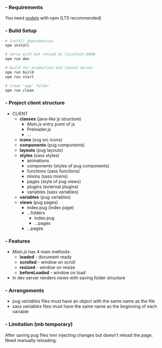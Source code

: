 ### - Requirements

You need [nodejs](https://nodejs.org/en/) with npm (LTS recommended)

### - Build Setup

``` bash
# install dependencies
npm install

# serve with hot reload at localhost:8080
npm run dev

# build for production and launch server
npm run build
npm run start

# clean 'app' folder
npm run clean
```

### - Project client structure

- CLIENT
	- **classes** (java-like js structure)
		- *Main.js* entry point of js
		- Preloader.js
		- ...
	- **icons** (svg src icons)
	- **components** (pug components)
	- **layouts** (pug layouts)
	- **styles** (sass styles)
		- animations
		- components (styles of pug components)
		- functions (sass functions)
		- mixins (sass mixins)
		- pages (style of pug views)
		- plugins (external plugins)
		- variables (sass variables)
	- **variables** (pug variables)
	- **views** (pug pages)
		- index.pug (index page)
		- ...folders
			- index.pug
			- ...pages
		- ...pages

### - Features
- *Main.js* has 4 main methods:
	- **loaded** - document ready
	- **scrolled** - window on scroll
	- **resized** - window on resize
	- **beforeLoaded** - window on load
- In dev server renders *views* with saving folder structure

### - Arrangements
- pug *variables* files must have an object with the same name as the file
- sass *variables* files must have the same name as the beginning of each variable

### - Limitation (mb temporary)
After saving pug files hmr injecting changes but doesn't reload the page. Need manually reloading.
